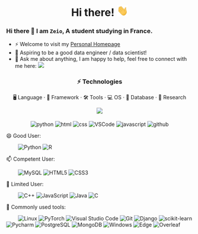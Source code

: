 <!--

### Hi there 👋

**zeio99/zeio99** is a ✨ _special_ ✨ repository because its `README.md` (this file) appears on your GitHub profile.
Here are some ideas to get you started:

- 🔭 I’m currently working on ...
- 🌱 I’m currently learning ...


-   🌱 My current major is Applied Mathematics

- 👯 I’m looking to collaborate on ...
- 🤔🧠 I’m looking for help with ...
- 💬 Ask me about ...
- 📫 How to reach me: ...
- 😄 Pronouns: ...
- ⚡ Fun fact: ...
-->
<h1 align="center">Hi there! <img src="https://raw.githubusercontent.com/luokn/luokn/main/assets/wave.gif" width="30px" height="30px" /></h1>

### Hi there 👋 I am `Zeio`, A student studying in France.
-   ⚡ Welcome to visit my [Personal Homepage](https://zihao-guo.github.io)
-   🔭 Aspiring to be a good data engineer / data scientist!
-   💬 Ask me about anything, I am happy to help, feel free to connect with me here: [<img src="https://img.shields.io/badge/Gmail-D14836?style=flat-square&logo=gmail&logoColor=white" />](mailto:zeio99guo@gmail.com)

<h3 align="center">⚡ Technologies</h3>
<p align="center">🖥️ Language · 🚀 Framework · 🛠️ Tools · 💻 OS · 💽 Database · 🔬 Research</p>

<!-- 敲代码的图片 -->
<div align="center" ><img order-radius="100px" src="https://cdn.jsdelivr.net/gh/sun0225SUN/photos/images/202108300019556.gif"/></div>
<br>

<!-- Gif -->
<div align="center">
  <img alt="python" src="https://i.giphy.com/media/LMt9638dO8dftAjtco/200.webp" width="100" title="python">
  <img alt-"html5" src="https://media.giphy.com/media/XAxylRMCdpbEWUAvr8/giphy.gif" width="100" title="html">
  <img alt="css" src="https://media.giphy.com/media/fsEaZldNC8A1PJ3mwp/giphy.gif" width="100" title="css">
  <img alt="VSCode" src="https://i.giphy.com/media/IdyAQJVN2kVPNUrojM/200.webp" width="100" title="vscode">
  <img alt="javascript" src="https://media3.giphy.com/media/ln7z2eWriiQAllfVcn/200w.webp" width="100" title="javascript">
  <img alt="github" src="https://i.giphy.com/media/KzJkzjggfGN5Py6nkT/200.webp" width="100" title="github">
</div>

😄 Good User:

&emsp;&emsp;
![Python](https://img.shields.io/badge/-Python-pink?style=flat-square&logo=Python)
![R](https://img.shields.io/badge/r-%23276DC3.svg?style=flat-square&logo=r&logoColor=white)

📫 Competent User: 

&emsp;&emsp;
![MySQL](https://img.shields.io/badge/mysql-%2300f.svg?style=flat-square&logo=mysql&logoColor=white)
![HTML5](https://img.shields.io/badge/-HTML5-E34F26?style=flat-square&logo=html5&logoColor=white)
![CSS3](https://img.shields.io/badge/-CSS3-1572B6?style=flat-square&logo=css3)

💪 Limited User:

&emsp;&emsp;
![C++](https://img.shields.io/badge/-C++-00599C?style=flat-square&logo=c)
![JavaScript](https://img.shields.io/badge/-JavaScript-oringe?style=flat-square&logo=javascript)
![Java](https://img.shields.io/badge/-java-yellow?style=flat-square&logo=java)
![C](https://img.shields.io/badge/c-%2300599C.svg?style=flat-square&logo=c&logoColor=white)

🧰 Commonly used tools:

&emsp;&emsp; 
![Linux](https://img.shields.io/badge/Linux-FCC624?style=style=flat-square&logo=linux&logoColor=black)
![PyTorch](https://img.shields.io/static/v1?style=flat-square&message=PyTorch&color=EE4C2C&logo=PyTorch&logoColor=FFFFFF&label=)
![Visual Studio Code](https://img.shields.io/badge/-Visual%20Studio%20Code-007ACC?style=flat-square&logo=Visual%20Studio%20Code&logoColor=fff)
![Git](https://img.shields.io/badge/-Git-FCC624?style=flat-square&logo=git)
![Django](https://img.shields.io/badge/Django-092E20?style=flat-square&logo=django&logoColor=green)
![scikit-learn](https://img.shields.io/badge/scikit_learn-F7931E?style=flat-square&logo=scikit-learn&logoColor=white)
![Pycharm](https://img.shields.io/badge/pycharm-143?style=flat-square&logo=pycharm&logoColor=black&color=black&labelColor=green)
![PostgreSQL](https://img.shields.io/badge/PostgreSQL-316192?style=flat-square&logo=postgresql&logoColor=white)
![MongoDB](https://img.shields.io/badge/MongoDB-4EA94B?style=flat-square&logo=mongodb&logoColor=white)
![Windows](https://img.shields.io/badge/Windows-0078D6?style=flat-square&logo=windows&logoColor=white)
![Edge](https://img.shields.io/badge/Edge-0078D7?style=flat-square&logo=Microsoft-edge&logoColor=white)
![Overleaf](https://img.shields.io/static/v1?style=flat-square&message=Overleaf&color=47A141&logo=Overleaf&logoColor=FFFFFF&label=)
